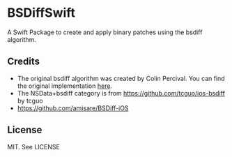 # BSDiffSwift

A Swift Package to create and apply binary patches using the bsdiff algorithm.

## Credits

- The original bsdiff algorithm was created by Colin Percival. You can find the original implementation [here](http://www.daemonology.net/bsdiff/).
- The NSData+bsdiff category is from https://github.com/tcguo/ios-bsdiff by tcguo
- https://github.com/amisare/BSDiff-iOS

## License

MIT. See LICENSE